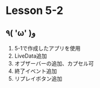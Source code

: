 # Lesson 5-2

## ٩( 'ω' )و

1. 5-1で作成したアプリを使用
2. LiveData追加
3. オブザーバーの追加、カプセル可
4. 終了イベント追加
5. リプレイボタン追加
